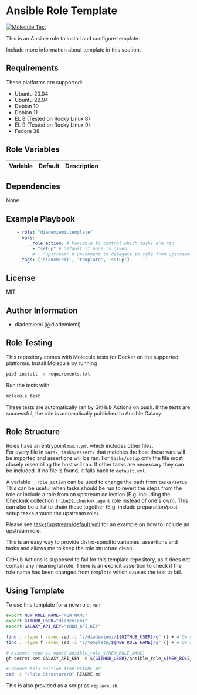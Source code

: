 Ansible Role Template
=========

[![Molecule Test](https://github.com/diademiemi/ansible_role_template/actions/workflows/molecule.yml/badge.svg)](https://github.com/diademiemi/ansible_role_template/actions/workflows/molecule.yml)

This is an Ansible role to install and configure template.

Include more information about template in this section.

Requirements
------------
These platforms are supported:
- Ubuntu 20.04  
- Ubuntu 22.04  
- Debian 10  
- Debian 11  
- EL 8 (Tested on Rocky Linux 8)  
- EL 9 (Tested on Rocky Linux 9)  
- Fedora 38  

<!-- 
- List hardware requirements here  
-->

Role Variables
--------------

Variable | Default | Description
--- | --- | ---
<!--
`variable` | `default` | Variable example
`long_variable` | See [defaults/main.yml](./defaults/main.yml) | Variable referring to defaults
`distro_specific_variable` | See [vars/debian.yml](./vars/debian.yml) | Variable referring to distro-specific variables
-->

Dependencies
------------
<!-- List dependencies on other roles or criteria -->
None

Example Playbook
----------------

```yaml
    - role: "diademiemi.template"
      vars:
        __role_action: # Variable to control which tasks are ran
          - "setup" # Default if none is given
          # - "upstream" # Uncomment to delegate to role from upstream provider
      tags: ['diademiemi', 'template', 'setup']    ```

```

License
-------

MIT

Author Information
------------------

- diademiemi (@diademiemi)

Role Testing
------------

This repository comes with Molecule tests for Docker on the supported platforms.
Install Molecule by running

```bash
pip3 install -r requirements.txt
```

Run the tests with

```bash
molecule test
```

These tests are automatically ran by GitHub Actions on push. If the tests are successful, the role is automatically published to Ansible Galaxy.

Role Structure
--------------

Roles have an entrypoint `main.yml` which includes other files.  
For every file in `vars/`, `tasks/assert/` that matches the host these vars will be imported and assertions will be ran. For `tasks/setup` only the file most closely resembling the host will ran. If other tasks are necessary they can be included. If no file is found, it falls back to `default.yml`.  

A variable `__role_action` can be used to change the path from `tasks/setup`. This can be useful when tasks should be run to revert the steps from the role or include a role from an upstream collection (E.g. including the Checkmk collection `tribe29.checkmk.agent` role instead of one's own). This can also be a list to chain these together (E.g. include preparation/post-setup tasks around the upstream role).  

Please see [tasks/upstream/default.yml](./tasks/upstream/default.yml) for an example on how to include an upstream role.  

This is an easy way to provide distro-specific variables, assertions and tasks and allows me to keep the role structure clean.  

GitHub Actions is supposed to fail for this template repository, as it does not contain any meaningful role. There is an explicit assertion to check if the role name has been changed from `template` which causes the test to fail.    

Using Template
--------------
To use this template for a new role, run


```bash
export NEW_ROLE_NAME="NEW_NAME"
export GITHUB_USER="diademiemi"
export GALAXY_API_KEY="YOUR_API_KEY"

find . -type f -exec sed -i "s/diademiemi/${GITHUB_USER}/g" {} + # Do not run this more than once
find . -type f -exec sed -i "s/template/${NEW_ROLE_NAME}/g" {} + # Do not run this more than once

# Assumes repo is named ansible_role_${NEW_ROLE_NAME}
gh secret set GALAXY_API_KEY -R ${GITHUB_USER}/ansible_role_${NEW_ROLE_NAME} -a actions -b ${GALAXY_API_KEY}

# Remove this section from README.md
sed -i "/Role Structure/Q" README.md
```

This is also provided as a script as `replace.sh`.  
